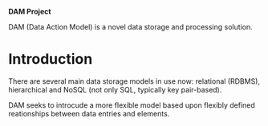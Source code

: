 **DAM Project**

DAM (Data Action Model) is a novel data storage and processing solution.

# Introduction

There are several main data storage models in use now: relational (RDBMS), hierarchical and NoSQL (not only SQL, typically key pair-based).

DAM seeks to introcude a more flexible model based upon flexibly defined reationships between data entries and elements.
